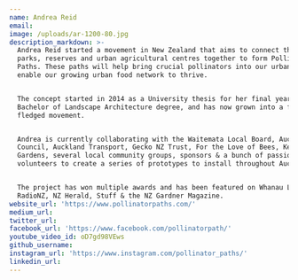 ```yaml
---
name: Andrea Reid
email:
image: /uploads/ar-1200-80.jpg
description_markdown: >-
  Andrea Reid started a movement in New Zealand that aims to connect the city's
  parks, reserves and urban agricultural centres together to form Pollinator
  Paths. These paths will help bring crucial pollinators into our urban areas to
  enable our growing urban food network to thrive.


  The concept started in 2014 as a University thesis for her final year of a
  Bachelor of Landscape Architecture degree, and has now grown into a fully
  fledged movement.


  Andrea is currently collaborating with the Waitemata Local Board, Auckland
  Council, Auckland Transport, Gecko NZ Trust, For the Love of Bees, Kelmarna
  Gardens, several local community groups, sponsors & a bunch of passionate
  volunteers to create a series of prototypes to install throughout Auckland.


  The project has won multiple awards and has been featured on Whanau Living,
  RadioNZ, NZ Herald, Stuff & the NZ Gardner Magazine.
website_url: 'https://www.pollinatorpaths.com/'
medium_url:
twitter_url:
facebook_url: 'https://www.facebook.com/pollinatorpath/'
youtube_video_id: oD7gd98VEws
github_username:
instagram_url: 'https://www.instagram.com/pollinator_paths/'
linkedin_url:
---
```

